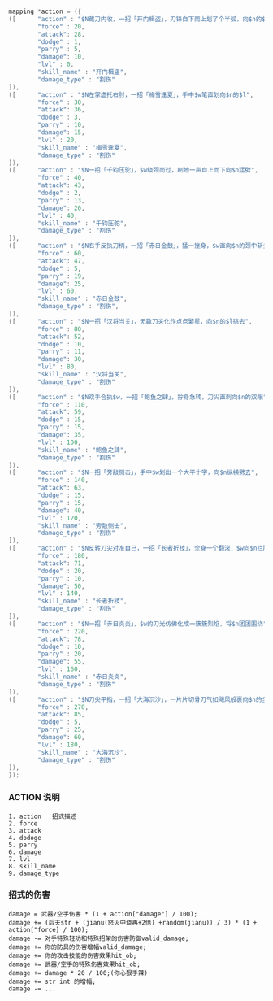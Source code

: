 ```c

mapping *action = ({
([      "action" : "$N藏刀内收，一招「开门楫盗」，刀锋自下而上划了个半弧，向$n的$l挥去",
        "force" : 20,
        "attack": 28,
        "dodge" : 1,
        "parry" : 5,
        "damage": 10,
        "lvl" : 0,
        "skill_name" : "开门楫盗",
        "damage_type" : "割伤"
]),
([      "action" : "$N左掌虚托右肘，一招「梅雪逢夏」，手中$w笔直划向$n的$l",
        "force" : 30,
        "attack": 36,
        "dodge" : 3,
        "parry" : 10,
        "damage": 15,
        "lvl" : 20,
        "skill_name" : "梅雪逢夏",
        "damage_type" : "割伤"
]),
([      "action" : "$N一招「千钧压驼」，$w绕颈而过，刷地一声自上而下向$n猛劈",
        "force" : 40,
        "attack": 43,
        "dodge" : 2,
        "parry" : 13,
        "damage": 20,
        "lvl" : 40,
        "skill_name" : "千钧压驼",
        "damage_type" : "割伤"
]),
([      "action" : "$N右手反执刀柄，一招「赤日金鼓」，猛一挫身，$w直向$n的颈中斩去",
        "force" : 60,
        "attack": 47,
        "dodge" : 5,
        "parry" : 19,
        "damage": 25,
        "lvl" : 60,
        "skill_name" : "赤日金鼓",
        "damage_type" : "割伤",
]),
([      "action" : "$N一招「汉将当关」，无数刀尖化作点点繁星，向$n的$l挑去",
        "force" : 80,
        "attack": 52,
        "dodge" : 10,
        "parry" : 11,
        "damage": 30,
        "lvl" : 80,
        "skill_name" : "汉将当关",
        "damage_type" : "割伤"
]),
([      "action" : "$N双手合执$w，一招「鲍鱼之肆」，拧身急转，刀尖直刺向$n的双眼",
        "force" : 110,
        "attack": 59,
        "dodge" : 15,
        "parry" : 15,
        "damage": 35,
        "lvl" : 100,
        "skill_name" : "鲍鱼之肆",
        "damage_type" : "割伤"
]),
([      "action" : "$N一招「旁敲侧击」，手中$w划出一个大平十字，向$n纵横劈去",
        "force" : 140,
        "attack": 63,
        "dodge" : 15,
        "parry" : 15,
        "damage": 40,
        "lvl" : 120,
        "skill_name" : "旁敲侧击",
        "damage_type" : "割伤"
]),
([      "action" : "$N反转刀尖对准自己，一招「长者折枝」，全身一个翻滚，$w向$n拦腰斩去",
        "force" : 180,
        "attack": 71,
        "dodge" : 20,
        "parry" : 10,
        "damage": 50,
        "lvl" : 140,
        "skill_name" : "长者折枝",
        "damage_type" : "割伤"
]),
([      "action" : "$N一招「赤日炎炎」，$w的刀光仿佛化成一簇簇烈焰，将$n团团围绕",
        "force" : 220,
        "attack": 78,
        "dodge" : 10,
        "parry" : 20,
        "damage": 55,
        "lvl" : 160,
        "skill_name" : "赤日炎炎",
        "damage_type" : "割伤"
]),
([      "action" : "$N刀尖平指，一招「大海沉沙」，一片片切骨刀气如飓风般裹向$n的全身",
        "force" : 270,
        "attack": 85,
        "dodge" : 5,
        "parry" : 25,
        "damage": 60,
        "lvl" : 180,
        "skill_name" : "大海沉沙",
        "damage_type" : "割伤"
]),
});
```

### ACTION 说明

    1. action   招式描述
    2. force
    3. attack
    4. dodoge
    5. parry
    6. damage
    7. lvl
    8. skill_name
    9. damage_type

### 招式的伤害

    damage = 武器/空手伤害 * (1 + action["damage"] / 100);
    damage += (后天str + (jianu(怒火中烧再+2倍) +random(jianu)) / 3) * (1 + action["force] / 100);
    damage -= 对手特殊轻功和特殊招架的伤害防御valid_damage;
    damage += 你的防具的伤害增幅valid_damage;
    damage += 你的攻击技能的伤害效果hit_ob;
    damage += 武器/空手的特殊伤害效果hit_ob;
    damage += damage * 20 / 100;(你心狠手辣)
    damage += str int 的增幅;
    damage -= ...
